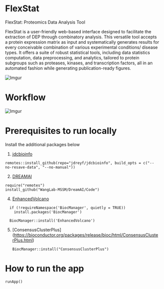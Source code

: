 # FlexStat
FlexStat: Proteomics Data Analysis Tool

FlexStat is a user-friendly web-based interface designed to facilitate the extraction of DEP through combinatory analysis. This versatile tool accepts a protein expression matrix as input and systematically generates results for every conceivable combination of various experimental conditions/ disease types.
It offers a suite of robust statistical tools, including data statistics computation, data preprocessing, and analytics, tailored to protein subgroups such as proteases, kinases, and transcription factors, all in an automated fashion while generating publication-ready figures.

![Imgur](https://i.imgur.com/y56ebPF.png)

# Workflow
![Imgur](https://i.imgur.com/I1xJpYF.png)

# Prerequisites to run locally
Install the additional packages below
1. [jdcbioinfo](https://github.com/jdreyf/jdcbioinfo/)
```
remotes::install_github(repo="jdreyf/jdcbioinfo", build_opts = c("--no-resave-data", "--no-manual"))
```
2. [DREAMAI](https://github.com/WangLab-MSSM/DreamAI/tree/master)
```
require("remotes")
install_github("WangLab-MSSM/DreamAI/Code")
```
4. [EnhancedVolcano]()
```
  if (!requireNamespace('BiocManager', quietly = TRUE))
    install.packages('BiocManager')

  BiocManager::install('EnhancedVolcano')
```
5. [ConsensusClusterPlus] (https://bioconductor.org/packages/release/bioc/html/ConsensusClusterPlus.html)
   ```
   BiocManager::install("ConsensusClusterPlus")
   ```

# How to run the app
```
runApp()
```
